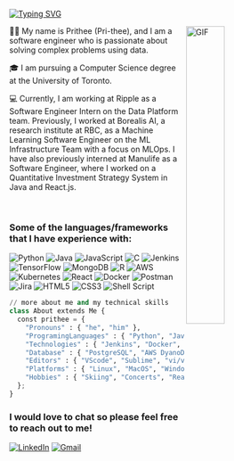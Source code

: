 [![Typing SVG](https://readme-typing-svg.herokuapp.com?font=Fira+Code&pause=1000&color=3C92F7&width=700&lines=Hi%2C+my+name+is+Prithee.+Welcome+to+my+GitHub+page+%F0%9F%91%8B%F0%9F%8F%BD;You+can+find+out+more+about+me+below+%F0%9F%91%87%F0%9F%8F%BD)](https://git.io/typing-svg)

<img align="right" alt="GIF" 
     src="https://media.giphy.com/media/IpeYSEZshTefe/giphy.gif" width="37%" />

👋🏽  My name is Prithee (Pri-thee), and I am a software engineer who is passionate about solving complex problems using data. 
<br />

🎓  I am pursuing a Computer Science degree at the University of Toronto.
<br />


💻 Currently, I am working at Ripple as a Software Engineer Intern on the Data Platform team. Previously, I worked at Borealis AI, a research institute at RBC, as a Machine Learning Software Engineer on the ML Infrastructure Team with a focus on MLOps. I have also previously interned at Manulife as a Software Engineer, where I worked on a Quantitative Investment Strategy System in Java and React.js.

<br />


### Some of the languages/frameworks that I have experience with:
![Python](https://img.shields.io/badge/python-3670A0?style=for-the-badge&logo=python&logoColor=ffdd54)
![Java](https://img.shields.io/badge/java-%23ED8B00.svg?style=for-the-badge&logo=java&logoColor=white)
![JavaScript](https://img.shields.io/badge/javascript-%23323330.svg?style=for-the-badge&logo=javascript&logoColor=%23F7DF1E)
![C](https://img.shields.io/badge/c-%2300599C.svg?style=for-the-badge&logo=c&logoColor=white)
![Jenkins](https://img.shields.io/badge/jenkins-%232C5263.svg?style=for-the-badge&logo=jenkins&logoColor=white)
![TensorFlow](https://img.shields.io/badge/TensorFlow-%23FF6F00.svg?style=for-the-badge&logo=TensorFlow&logoColor=white)
![MongoDB](https://img.shields.io/badge/MongoDB-%234ea94b.svg?style=for-the-badge&logo=mongodb&logoColor=white)
![R](https://img.shields.io/badge/r-%23276DC3.svg?style=for-the-badge&logo=r&logoColor=white)
![AWS](https://img.shields.io/badge/AWS-%23FF9900.svg?style=for-the-badge&logo=amazon-aws&logoColor=white)
![Kubernetes](https://img.shields.io/badge/kubernetes-%23326ce5.svg?style=for-the-badge&logo=kubernetes&logoColor=white)
![React](https://img.shields.io/badge/react-%2320232a.svg?style=for-the-badge&logo=react&logoColor=%2361DAFB)
![Docker](https://img.shields.io/badge/docker-%230db7ed.svg?style=for-the-badge&logo=docker&logoColor=white)
![Postman](https://img.shields.io/badge/Postman-FF6C37?style=for-the-badge&logo=postman&logoColor=white)
![Jira](https://img.shields.io/badge/jira-%230A0FFF.svg?style=for-the-badge&logo=jira&logoColor=white)
![HTML5](https://img.shields.io/badge/html5-%23E34F26.svg?style=for-the-badge&logo=html5&logoColor=white)
![CSS3](https://img.shields.io/badge/css3-%231572B6.svg?style=for-the-badge&logo=css3&logoColor=white)
![Shell Script](https://img.shields.io/badge/shell_script-%23121011.svg?style=for-the-badge&logo=gnu-bash&logoColor=white)

``` python
// more about me and my technical skills
class About extends Me { 
  const prithee = {  
    "Pronouns" : { "he", "him" },
    "ProgramingLanguages" : { "Python", "Java", "JavaScript", "BASH", "SQL", "Dart", "C/C++", "R", "HTML/CSS" },
    "Technologies" : { "Jenkins", "Docker", "Kubernetes", "AWS", "Django", "Kubeflow", "Terraform", "Git", "Flask", "React" },
    "Database" : { "PostgreSQL", "AWS DyanoDB", "MongoDB", "SQLite" },
    "Editors" : { "VScode", "Sublime", "vi/vim", "PyCharm", "IntelliJ" },
    "Platforms" : { "Linux", "MacOS", "Windows" },
    "Hobbies" : { "Skiing", "Concerts", "Reading", "Baking" }
  };
}
```

### I would love to chat so please feel free to reach out to me!
<a href="https://www.linkedin.com/in/pritheeroy/" >![LinkedIn](https://img.shields.io/badge/linkedin-%230077B5.svg?style=for-the-badge&logo=linkedin&logoColor=white)</a>
<a href="mailto:prithee.roy26@gmail.com">![Gmail](https://img.shields.io/badge/Gmail-D14836?style=for-the-badge&logo=gmail&logoColor=white) </a>






<!--
**pritheeroy/pritheeroy** is a ✨ _special_ ✨ repository because its `README.md` (this file) appears on your GitHub profile.

Here are some ideas to get you started:

- 🔭 I’m currently working on ...
- 🌱 I’m currently learning ...
- 👯 I’m looking to collaborate on ...
- 🤔 I’m looking for help with ...
- 💬 Ask me about ...
- 📫 How to reach me: ...
- 😄 Pronouns: ...
- ⚡ Fun fact: ...
-->
